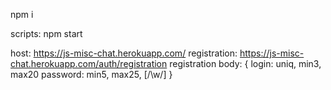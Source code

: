 npm i

scripts:
npm start

host: https://js-misc-chat.herokuapp.com/
registration: https://js-misc-chat.herokuapp.com/auth/registration
registration body: {
  login: uniq, min3, max20
  password: min5, max25, [/\w/]
}
